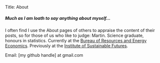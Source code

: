 Title: About

##### Much as I am loath to say anything about myself...

I often find I use the About pages of others to appraise the content
of their posts, so for those of us who like to judge: Martin. Science
graduate, honours in statistics.
Currently at the
[Bureau of Resources and Energy Economics](http://www.bree.gov.au).
Previously at the
[Institute of Sustainable Futures](http://www.isf.uts.edu.au).

Email: [my github handle] at gmail.com
